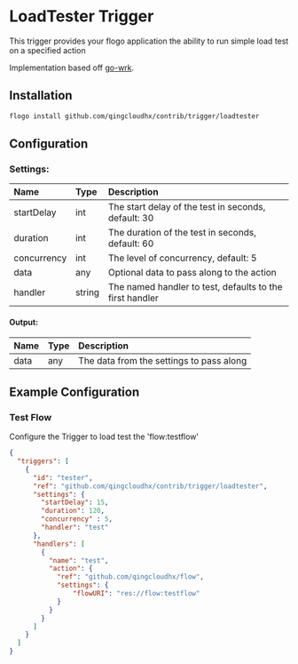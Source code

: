 <!--
title: LoadTester
weight: 4706
-->
# LoadTester Trigger
This trigger provides your flogo application the ability to run simple load test on a specified action

Implementation based off [go-wrk](github.com/tsliwowicz/go-wrk).

## Installation

```bash
flogo install github.com/qingcloudhx/contrib/trigger/loadtester
```

## Configuration    

###  Settings:
| Name        | Type   | Description
|:---         | :---   | :---     
| startDelay  | int    | The start delay of the test in seconds, default: 30
| duration    | int    | The duration of the test in seconds, default: 60
| concurrency | int    | The level of concurrency, default: 5
| data        | any    | Optional data to pass along to the action
| handler     | string | The named handler to test, defaults to the first handler

#### Output:
| Name  | Type | Description
|:---   | :--- | :---     
| data  | any  | The data from the settings to pass along

## Example Configuration

### Test Flow
Configure the Trigger to load test the 'flow:testflow'

```json
{
  "triggers": [
    {
      "id": "tester",
      "ref": "github.com/qingcloudhx/contrib/trigger/loadtester",
      "settings": {
        "startDelay": 15,
        "duration": 120,
        "concurrency" : 5,
        "handler": "test"
      },
      "handlers": [
        {
          "name": "test",
          "action": {
            "ref": "github.com/qingcloudhx/flow",
            "settings": {
                "flowURI": "res://flow:testflow"
            }       
          }
        }
      ]
    }
  ]
}
`````